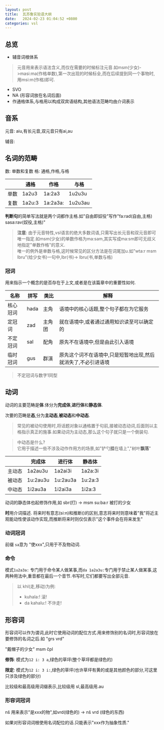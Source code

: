```yaml
---
layout: post
title:  瓦苏鲁实验语大纲
date:   2024-02-23 01:04:52 +0800
categories: vsl
---
```

## 总览
- 辅音词根体系
> 元音用来表示语法含义,而仅在需要的时候标注元音.如msm(少女)->masi:ma(作格单数),第一次出现的时候标全,而在后续提到同一个事物时,用msi:m(作格)即可.
- SVO
- NA (形容词放在名词后面)
- 作通格体系,与格用以构成双宾语结构,其他语法范畴均由介词表示

## 音系
元音: aiu,有长元音,双元音只有ai,au

辅音: 

## 名词的范畴
数: 单数和复数
格: 通格,作格,与格

| |通格|作格|与格|
|---|---|---|---|
|单数|1a2u3 |1a:2a3 |1u2u3u |
|复数|1a2u:3|1a:2a3a: |1u2u3au |

**判断句**的简单写法就是两个词都作主格.如"自由即奴役"写作"fa:rad(自由,主格) sasa:rav(奴役,主格)"

> **注意**: 由于元音特性,vsl语言的绝大多数词语,只需写出长元音和双元音即可唯一指定.如msm(少女)的单数作格为ma:sam,其实写成ma:sm即可无歧义地指定"单数作格"的意义.  
> 唯一的例外是单数与格,这时候常见的区分方法是在词尾加u.如"wta:r msm lbru"(给少女书)一句中,lbr(书)-> lbru(书,单数与格)
### 冠词
用来指示一个概念的是否存在于上文,或者是在该篇章中的重要性如何.

|名称|拼写|类比|解释|
|---|---|---|---|
|核心冠词| hada |主角|语境中的核心话题,整个句子都在为它服务|
|定冠词| zad|主角团|就在语境中,或者通过通用知识读至可以确定的|
|不定冠词|sal | 配角|原先不在语境中,但是由此引入语境|
|临时冠词| gus| 群演|原先这个词不在语境中,只是短暂地出现,然后就消失了,不必引进语境|

> 不定冠词与数字1同型


## 动词

动词的主要范畴是**体**.体分为**完成体**,**进行体**和**静态体**.

次要的范畴是**态**,分为**主动态**,**被动态**和**中动态**.

> 常见的被动句使用时,将话题对象以通格置于句前,接被动态动词,后面则以主格指示真正的施事.如果动词为主动态,那么这个句子就只是一个倒装句.

> 中动态是什么?  
> 它用于描述一些不涉及动作作用方的场景,如"铲勺**挂**在墙上","树叶**飘落**"

|   |完成体|进行体|静态体|
|---|---|---|---|
|主动态| 1a2au3u | 1a2ai3i  | 1a2a:3i  |
|被动态| 1u:2au3u  |1u:2au3a   | 1u:2a:3 |
|中动态| 1i2au3a  | 1i2ai3a  |1i2a:3|

动词的静态体也起修饰作用,如 sbr(打) -> msm su:ba:r 被打的少女

**时**用介词描述. 将来时有意志(si:n)和推断()的区别,意志将来时则意味着"我"将近主观能动性使该动作实现,而推断将来时则仅仅表示"这个事件会在将来发生"
### 动词冠词

前缀 `sa`意为 "使xxx",只用于不及物动词.

### 命令
模式`1u2a3a:` 专门用于命令某人做某事,而`da 1a2a3u:`专门用于禁止某人做某事,这两种用法中,重音都在最后一个音节.书写时,它们都要写出全部元音.
> 以 khl(走,移动)为例:  
> - kuhala:! 滚!
> - da kahalu:! 不许走! 

## 形容词
形容词可以作为谓词,此时它使用动词的配位方式.用来修饰别的名词时,形容词放在要修饰的名词之后.如 "grs vrd"

"戴帽子的少女" msm ĉpl

**修饰**: 模式为`12 i: 3 a`,绿色的草坪(整个草坪都是绿色的)

**限定**: 模式为`12 i: 3 i:`,绿色的草坪(也许草坪有黄的或是其他颜色的部分,可这里只涉及绿色的部分)


比较级和最高级用词缀表示,比较级用 sl,最高级用.au
### 形容词冠词

nŝ 用来表示"是xxx的物",如vrd(绿色的) -> nŝ vrd (绿色的东西)

如果对形容词词根使用名词配位的话.只能表示"xxx作为抽象性质."
## 
